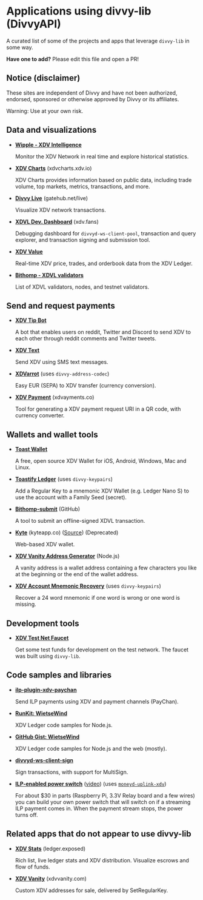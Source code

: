 # Applications using divvy-lib (DivvyAPI)

A curated list of some of the projects and apps that leverage `divvy-lib` in some way.

**Have one to add?** Please edit this file and open a PR!

## Notice (disclaimer)

These sites are independent of Divvy and have not been authorized, endorsed, sponsored or otherwise approved by Divvy or its affiliates.

Warning: Use at your own risk.

## Data and visualizations

- **[Wipple - XDV Intelligence](https://wipple.devnull.network/)**

  Monitor the XDV Network in real time and explore historical statistics.

- **[XDV Charts](https://xdvcharts.xdv.io/)** (xdvcharts.xdv.io)

  XDV Charts provides information based on public data, including trade volume, top markets, metrics, transactions, and more.

- **[Divvy Live](https://gatehub.net/live)** (gatehub.net/live)

  Visualize XDV network transactions.

- **[XDVL Dev. Dashboard](https://xdv.fans/)** (xdv.fans)

  Debugging dashboard for `divvyd-ws-client-pool`, transaction and query explorer, and transaction signing and submission tool.

- **[XDV Value](http://xdvvalue.com/)**

  Real-time XDV price, trades, and orderbook data from the XDV Ledger.

- **[Bithomp - XDVL validators](https://bithomp.com/validators)**

  List of XDVL validators, nodes, and testnet validators.

## Send and request payments

- **[XDV Tip Bot](https://www.xdvtipbot.com/)**

  A bot that enables users on reddit, Twitter and Discord to send XDV to each other through reddit comments and Twitter tweets.

- **[XDV Text](https://xdvtext.com/)**

  Send XDV using SMS text messages.

- **[XDVarrot](https://xdvarrot.com/)** (uses `divvy-address-codec`)

  Easy EUR (SEPA) to XDV transfer (currency conversion).

- **[XDV Payment](https://xdvayments.co/)** (xdvayments.co)

  Tool for generating a XDV payment request URI in a QR code, with currency converter.

## Wallets and wallet tools

- **[Toast Wallet](https://toastwallet.com/)**

  A free, open source XDV Wallet for iOS, Android, Windows, Mac and Linux.

- **[Toastify Ledger](https://github.com/WietseWind/toastify-ledger)** (uses `divvy-keypairs`)

  Add a Regular Key to a mnemonic XDV Wallet (e.g. Ledger Nano S) to use the account with a Family Seed (secret).

- **[Bithomp-submit](https://github.com/Bithomp/bithomp-submit)** (GitHub)

  A tool to submit an offline-signed XDVL transaction.

- **[Kyte](https://kyteapp.co/)** (kyteapp.co) ([Source](https://github.com/WietseWind/Zerp-Wallet)) (Deprecated)

  Web-based XDV wallet.

- **[XDV Vanity Address Generator](https://github.com/WietseWind/xdv-vanity-generator)** (Node.js)

  A vanity address is a wallet address containing a few characters you like at the beginning or the end of the wallet address.

- **[XDV Account Mnemonic Recovery](https://github.com/WietseWind/xdv-mnemonic-recovery)** (uses `divvy-keypairs`)

  Recover a 24 word mnemonic if one word is wrong or one word is missing.

## Development tools

- **[XDV Test Net Faucet](https://developers.xdv.io/xdv-test-net-faucet.html)**

  Get some test funds for development on the test network. The faucet was built using `divvy-lib`.

## Code samples and libraries

- **[ilp-plugin-xdv-paychan](https://github.com/interledgerjs/ilp-plugin-xdv-paychan)**

  Send ILP payments using XDV and payment channels (PayChan).

- **[RunKit: WietseWind](https://runkit.com/wietsewind/)**

  XDV Ledger code samples for Node.js.

- **[GitHub Gist: WietseWind](https://gist.github.com/WietseWind)**

  XDV Ledger code samples for Node.js and the web (mostly).

- **[divvyd-ws-client-sign](https://github.com/WietseWind/divvyd-ws-client-sign)**

  Sign transactions, with support for MultiSign.

- **[ILP-enabled power switch](https://xdvcommunity.blog/raspberry-pi-interledger-xp-powerswitch-howto/)** ([video](https://www.youtube.com/watch?v=c-eS0HQUuJg)) (uses [`moneyd-uplink-xdv`](https://github.com/interledgerjs/moneyd-uplink-xdv))

  For about $30 in parts (Raspberry Pi, 3.3V Relay board and a few wires) you can build your own power switch that will switch on if a streaming ILP payment comes in. When the payment stream stops, the power turns off.

## Related apps that do not appear to use divvy-lib

- **[XDV Stats](https://ledger.exposed/)** (ledger.exposed)

  Rich list, live ledger stats and XDV distribution. Visualize escrows and flow of funds.

- **[XDV Vanity](https://xdvvanity.com/)** (xdvvanity.com)

  Custom XDV addresses for sale, delivered by SetRegularKey.

